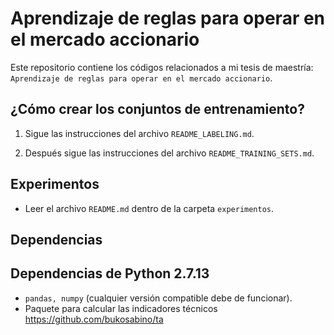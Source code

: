 # Aprendizaje de reglas para operar en el mercado accionario

Este repositorio contiene los códigos relacionados a mi tesis de maestría:
```Aprendizaje de reglas para operar en el mercado accionario```.


## ¿Cómo crear los conjuntos de entrenamiento?
1. Sigue las instrucciones del archivo ```README_LABELING.md```.

2. Después sigue las instrucciones del archivo ```README_TRAINING_SETS.md```.

## Experimentos

* Leer el archivo ```README.md``` dentro de la carpeta ```experimentos```.

## Dependencias

## Dependencias de Python 2.7.13 
* ```pandas, numpy``` (cualquier versión compatible debe de funcionar).
* Paquete para calcular las indicadores técnicos https://github.com/bukosabino/ta

